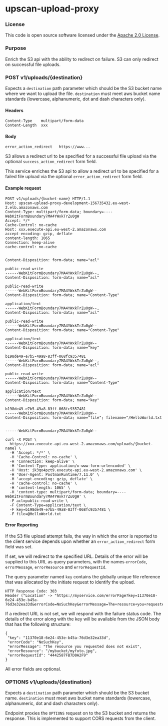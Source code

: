 
# upscan-upload-proxy

### License

This code is open source software licensed under the [Apache 2.0 License]("http://www.apache.org/licenses/LICENSE-2.0.html").

### Purpose

Enrich the S3 api with the ability to redirect on failure. S3 can only redirect on successful file uploads.

### POST v1/uploads/{destination}

Expects a `destination` path parameter which should be the S3 bucket name where we want to
upload the file. `destination` must meet aws bucket name standards (lowercase, alphanumeric, dot and dash characters only). 

#### Headers

```$xslt
Content-Type	multipart/form-data
Content-Length	xxx
```

#### Body
```$xslt
error_action_redirect	https://www...
``` 

S3 allows a redirect url to be specified for a successful file upload via the optional `success_action_redirect` form field.
 
This service enriches the S3 api to allow a redirect url to be specified for a failed file upload via the optional 
`error_action_redirect` form field.


#### Example request

```$xslt
POST v1/uploads/{bucket-name} HTTP/1.1
Host: upscan-upload-proxy-development-156735432.eu-west-2.elb.amazonaws.com
Content-Type: multipart/form-data; boundary=----WebKitFormBoundary7MA4YWxkTrZu0gW
Accept: */*
Cache-Control: no-cache
Host: xxx.execute-api.eu-west-2.amazonaws.com
accept-encoding: gzip, deflate
content-length: 1065
Connection: keep-alive
cache-control: no-cache


Content-Disposition: form-data; name="acl"

public-read-write
------WebKitFormBoundary7MA4YWxkTrZu0gW--,
Content-Disposition: form-data; name="acl"

public-read-write
------WebKitFormBoundary7MA4YWxkTrZu0gW--
Content-Disposition: form-data; name="Content-Type"

application/text
------WebKitFormBoundary7MA4YWxkTrZu0gW--,
Content-Disposition: form-data; name="acl"

public-read-write
------WebKitFormBoundary7MA4YWxkTrZu0gW--
Content-Disposition: form-data; name="Content-Type"

application/text
------WebKitFormBoundary7MA4YWxkTrZu0gW--
Content-Disposition: form-data; name="key"

b198de49-e7b5-49a8-83ff-068fc9357481
------WebKitFormBoundary7MA4YWxkTrZu0gW--,
Content-Disposition: form-data; name="acl"

public-read-write
------WebKitFormBoundary7MA4YWxkTrZu0gW--
Content-Disposition: form-data; name="Content-Type"

application/text
------WebKitFormBoundary7MA4YWxkTrZu0gW--
Content-Disposition: form-data; name="key"

b198de49-e7b5-49a8-83ff-068fc9357481
------WebKitFormBoundary7MA4YWxkTrZu0gW--
Content-Disposition: form-data; name="file"; filename="/HelloWorld.txt


------WebKitFormBoundary7MA4YWxkTrZu0gW--
```

```$xslt
curl -X POST \
  https://xxx.execute-api.eu-west-2.amazonaws.com/uploads/{bucket-name} \
  -H 'Accept: */*' \
  -H 'Cache-Control: no-cache' \
  -H 'Connection: keep-alive' \
  -H 'Content-Type: application/x-www-form-urlencoded' \
  -H 'Host: ik3qo4pzt9.execute-api.eu-west-2.amazonaws.com' \
  -H 'User-Agent: PostmanRuntime/7.11.0' \
  -H 'accept-encoding: gzip, deflate' \
  -H 'cache-control: no-cache' \
  -H 'content-length: 1065' \
  -H 'content-type: multipart/form-data; boundary=----WebKitFormBoundary7MA4YWxkTrZu0gW' \
  -F acl=public-read-write \
  -F Content-Type=application/text \
  -F key=b198de49-e7b5-49a8-83ff-068fc9357481 \
  -F file=@HelloWorld.txt
```

#### Error Reporting

If the S3 file upload attempt fails, the way in which the error is reported to the client service depends upon whether
an `error_action_redirect` form field was set.

If set, we will redirect to the specified URL.  Details of the error will be supplied to this URL as query parameters,
with the names `errorCode`, `errorMessage`, `errorResource` and `errorRequestId`.

The query parameter named `key` contains the globally unique file reference that was allocated by the initiate request 
to identify the upload.

```
HTTP Response Code: 303
Header ("Location" -> "https://myservice.com/errorPage?key=11370e18-6e24-453e-b45a-76d3e32ea33d&errorCode=NoSuchKey&errorMessage=The+resource+you+requested+does+not+exist&errorResource=/mybucket/myfoto.jpg&errorRequestId=4442587FB7D0A2F9")
```

If a redirect URL is not set, we will respond with the failure status code.
The details of the error along with the key will be available from the JSON body that has the following structure:

```
{
 "key": "11370e18-6e24-453e-b45a-76d3e32ea33d",
 "errorCode": "NoSuchKey",
 "errorMessage": "The resource you requested does not exist",
 "errorResource": "/mybucket/myfoto.jpg",
 "errorRequestId": "4442587FB7D0A2F9"
}
```

All error fields are optional.

### OPTIONS v1/uploads/{destination}

Expects a `destination` path parameter which should be the S3 bucket name. `destination` must meet aws bucket name standards (lowercase, alphanumeric, dot and dash characters only). 

Endpoint proxies the `OPTIONS` request on to the S3 bucket and returns the response. This is implemented to support CORS requests from the client.
